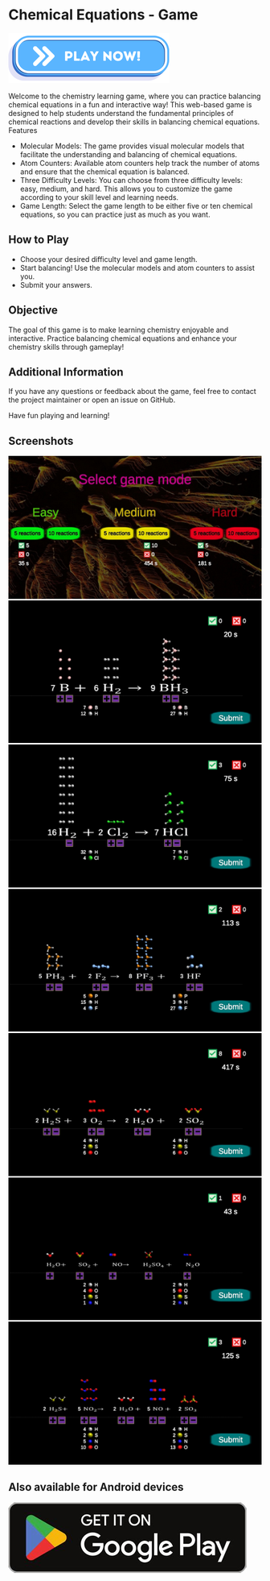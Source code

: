 # Chemical Equations - Game

<a href="https://vehave.github.io/chemical-equations/" target="_blank"><img src="PlayNowButton.png" alt="Play now!"></a>

Welcome to the chemistry learning game, where you can practice balancing chemical equations in a fun and interactive way! This web-based game is designed to help students understand the fundamental principles of chemical reactions and develop their skills in balancing chemical equations.
Features

- Molecular Models: The game provides visual molecular models that facilitate the understanding and balancing of chemical equations.
- Atom Counters: Available atom counters help track the number of atoms and ensure that the chemical equation is balanced.
- Three Difficulty Levels: You can choose from three difficulty levels: easy, medium, and hard. This allows you to customize the game according to your skill level and learning needs.
- Game Length: Select the game length to be either five or ten chemical equations, so you can practice just as much as you want.

## How to Play

- Choose your desired difficulty level and game length.
- Start balancing! Use the molecular models and atom counters to assist you.
- Submit your answers.

## Objective

The goal of this game is to make learning chemistry enjoyable and interactive. Practice balancing chemical equations and enhance your chemistry skills through gameplay!

## Additional Information

If you have any questions or feedback about the game, feel free to contact the project maintainer or open an issue on GitHub.

Have fun playing and learning!

## Screenshots

<img src="Chemical-Equations-Game-Menu.jpg" alt="Game menu">

<img src="Chemical-Equations-Game.jpg" alt="Game view">

<img src="Chemical-Equations-Game-2.jpg" alt="Game view">

<img src="Chemical-Equations-Game-3.jpg" alt="Game view">

<img src="Chemical-Equations-Game-4.jpg" alt="Game view">

<img src="Chemical-Equations-Game-5.jpg" alt="Game view">

<img src="Chemical-Equations-Game-6.jpg" alt="Game view">

## Also available for Android devices

<a href="https://play.google.com/store/apps/details?id=com.ChemicalEquationsGame.com.unity.template.mobile2D" target="_blank"><img src="PlayStore.jpg" alt="Get it on Google Play"></a>

